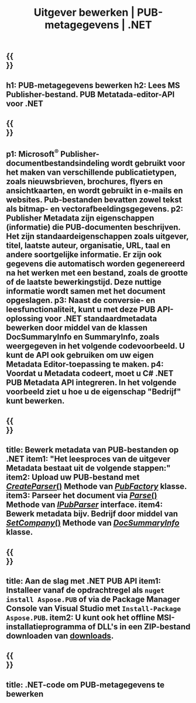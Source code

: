 ﻿---
translation: true
template: /_templates/metadata-net.md
title: Uitgever bewerken | PUB-metagegevens | .NET
description: Lees Publisher Metadata met behulp van PUB .NET API Solution. Native C# .NET API geeft u toegang tot de eigenschappen SummaryInfo en DocSummaryInfo.
url: /net/metadata/pub/
metakeywords: bewerk pub metadata net, pub bestand metadata C#, uitgever metadata editor .net, lees pub bestand metadata C#, lees pub metadata .net
family: pub
platformtag: net
feature: metadata
aliases: /net/metagegevens/
---

{{<section banner>}}
---
h1: PUB-metagegevens bewerken
h2: Lees MS Publisher-bestand. PUB Metatada-editor-API voor .NET
---

{{<section overview>}}
---
p1: Microsoft<sup>®</sup> Publisher-documentbestandsindeling wordt gebruikt voor het maken van verschillende publicatietypen, zoals nieuwsbrieven, brochures, flyers en ansichtkaarten, en wordt gebruikt in e-mails en websites. Pub-bestanden bevatten zowel tekst als bitmap- en vectorafbeeldingsgegevens.
p2: Publisher Metadata zijn eigenschappen (informatie) die PUB-documenten beschrijven. Het zijn standaardeigenschappen zoals uitgever, titel, laatste auteur, organisatie, URL, taal en andere soortgelijke informatie. Er zijn ook gegevens die automatisch worden gegenereerd na het werken met een bestand, zoals de grootte of de laatste bewerkingstijd. Deze nuttige informatie wordt samen met het document opgeslagen.
p3: Naast de conversie- en leesfunctionaliteit, kunt u met deze PUB API-oplossing voor .NET standaardmetadata bewerken door middel van de klassen DocSummaryInfo en SummaryInfo, zoals weergegeven in het volgende codevoorbeeld. U kunt de API ook gebruiken om uw eigen Metadata Editor-toepassing te maken.
p4: Voordat u Metadata codeert, moet u C# .NET PUB Metadata API integreren. In het volgende voorbeeld ziet u hoe u de eigenschap "Bedrijf" kunt bewerken.
---

{{<section feature1>}}
---
title: Bewerk metadata van PUB-bestanden op .NET
item1: "Het leesproces van de uitgever Metadata bestaat uit de volgende stappen:"
item2: Upload uw PUB-bestand met [*CreateParser*()](https://reference.aspose.com/pub/net/aspose.pub/pubfactory//methods/createparser/index) Methode van [*PubFactory*](https://reference.aspose.com/pub/net/aspose.pub/pubfactory/) klasse.
item3: Parseer het document via [*Parse*()](https://reference.aspose.com/pub/net/aspose.pub/ipubparser//methods/parse) Methode van [*IPubParser*](https://reference.aspose.com/pub/net/aspose.pub/ipubparser/) interface.
item4: Bewerk metadata bijv. Bedrijf door middel van [*SetCompany*()](https://reference.aspose.com/pub/net/aspose.pub/docsummaryinfo/methods/setcompany) Methode van [*DocSummaryInfo*](https://reference.aspose.com/pub/net/aspose.pub/docsummaryinfo) klasse.
---

{{<section feature2>}}
---
title: Aan de slag met .NET PUB API
item1: Installeer vanaf de opdrachtregel als ```nuget install Aspose.PUB``` of via de Package Manager Console van Visual Studio met ```Install-Package Aspose.PUB```.
item2: U kunt ook het offline MSI-installatieprogramma of DLL's in een ZIP-bestand downloaden van [downloads](https://releases.aspose.com/pub/net/).
---

{{<section codeexample>}}
---
title: .NET-code om PUB-metagegevens te bewerken
---